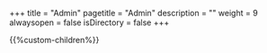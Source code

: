 +++
title = "Admin"
pagetitle = "Admin"
description = ""
weight = 9
alwaysopen = false
isDirectory = false
+++

{{%custom-children%}}
